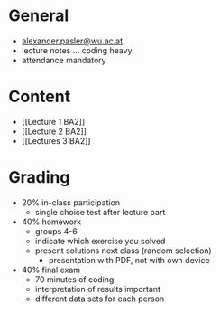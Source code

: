 # General
- alexander.pasler@wu.ac.at
- lecture notes ... coding heavy
- attendance mandatory

# Content
- [[Lecture 1 BA2]]
- [[Lecture 2 BA2]]
- [[Lectures 3 BA2]]

# Grading
- 20% in-class participation
	- single choice test after lecture part
- 40% homework
	- groups 4-6 
	- indicate which exercise you solved
	- present solutions next class (random selection)
		- presentation with PDF, not with own device
- 40% final exam
	- 70 minutes of coding
	- interpretation of results important
	- different data sets for each person